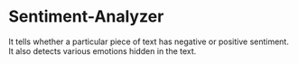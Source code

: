 # Sentiment-Analyzer
It tells whether a particular piece of text has negative or positive sentiment. It also detects various emotions hidden in the text.
